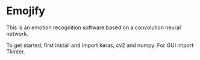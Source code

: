 # Emojify

This is an emotion recognition software based on a convolution neural network.

To get started, first install and import keras, cv2 and numpy.
For GUI import Tkinter.
